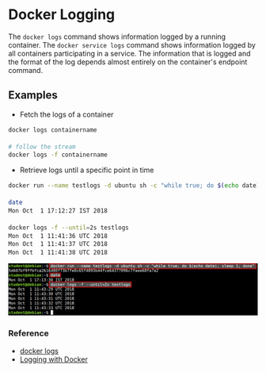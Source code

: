 # Docker Logging

The `docker logs` command shows information logged by a running container. The `docker service logs` command shows information logged by all containers participating in a service. The information that is logged and the format of the log depends almost entirely on the container's endpoint command.

## Examples

* Fetch the logs of a container

```bash
docker logs containername

# follow the stream
docker logs -f containername
```

* Retrieve logs until a specific point in time

```bash
docker run --name testlogs -d ubuntu sh -c "while true; do $(echo date); sleep 1; done"

date
Mon Oct  1 17:12:27 IST 2018

docker logs -f --until=2s testlogs
Mon Oct  1 11:41:36 UTC 2018
Mon Oct  1 11:41:37 UTC 2018
Mon Oct  1 11:41:38 UTC 2018
```

![docker logs with filters](images/docker-logs-with-filters.png)

### Reference

* [docker logs](https://docs.docker.com/v17.12/engine/reference/commandline/logs/)
* [Logging with Docker](https://medium.com/@yoanis_gil/logging-with-docker-part-1-b23ef1443aac)